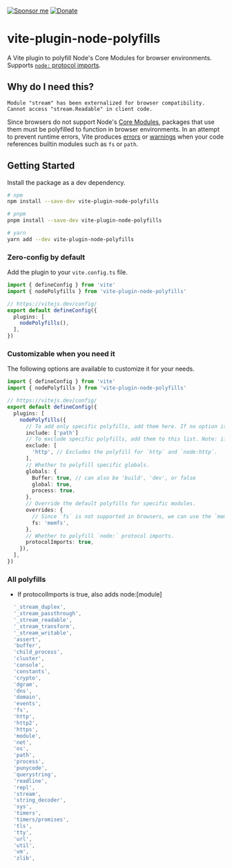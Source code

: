 [![Sponsor me](https://img.shields.io/badge/sponsor-DB61A2?style=for-the-badge&logo=GitHub-Sponsors&logoColor=white)](https://voracious.link/sponsor)
[![Donate](https://img.shields.io/badge/donate-FF5F5F?style=for-the-badge&logo=ko-fi&logoColor=white)](https://voracious.link/donate)

# vite-plugin-node-polyfills

A Vite plugin to polyfill Node's Core Modules for browser environments. Supports [`node:` protocol imports](https://nodejs.org/dist/latest-v16.x/docs/api/esm.html#node-imports).

## Why do I need this?

```
Module "stream" has been externalized for browser compatibility. Cannot access "stream.Readable" in client code.
```

Since browsers do not support Node's [Core Modules](https://nodejs.org/dist/latest-v16.x/docs/api/modules.html#core-modules), packages that use them must be polyfilled to function in browser environments. In an attempt to prevent runtime errors, Vite produces [errors](https://github.com/vitejs/vite/issues/9200) or [warnings](https://github.com/vitejs/vite/pull/9837) when your code references builtin modules such as `fs` or `path`.

## Getting Started

Install the package as a dev dependency.

```sh
# npm
npm install --save-dev vite-plugin-node-polyfills

# pnpm
pnpm install --save-dev vite-plugin-node-polyfills

# yarn
yarn add --dev vite-plugin-node-polyfills
```

### Zero-config by default

Add the plugin to your `vite.config.ts` file.

```ts
import { defineConfig } from 'vite'
import { nodePolyfills } from 'vite-plugin-node-polyfills'

// https://vitejs.dev/config/
export default defineConfig({
  plugins: [
    nodePolyfills(),
  ],
})
```

### Customizable when you need it

The following options are available to customize it for your needs.

```ts
import { defineConfig } from 'vite'
import { nodePolyfills } from 'vite-plugin-node-polyfills'

// https://vitejs.dev/config/
export default defineConfig({
  plugins: [
    nodePolyfills({
      // To add only specific polyfills, add them here. If no option is passed, adds all polyfills
      include: ['path']
      // To exclude specific polyfills, add them to this list. Note: if include is provided, this has no effect
      exclude: [
        'http', // Excludes the polyfill for `http` and `node:http`.
      ],
      // Whether to polyfill specific globals.
      globals: {
        Buffer: true, // can also be 'build', 'dev', or false
        global: true,
        process: true,
      },
      // Override the default polyfills for specific modules.
      overrides: {
        // Since `fs` is not supported in browsers, we can use the `memfs` package to polyfill it.
        fs: 'memfs',
      },
      // Whether to polyfill `node:` protocol imports.
      protocolImports: true,
    }),
  ],
})
```

### All polyfills

  - If protocolImports is true, also adds node:[module]
```js
  '_stream_duplex',
  '_stream_passthrough',
  '_stream_readable',
  '_stream_transform',
  '_stream_writable',
  'assert',
  'buffer',
  'child_process',
  'cluster',
  'console',
  'constants',
  'crypto',
  'dgram',
  'dns',
  'domain',
  'events',
  'fs',
  'http',
  'http2',
  'https',
  'module',
  'net',
  'os',
  'path',
  'process',
  'punycode',
  'querystring',
  'readline',
  'repl',
  'stream',
  'string_decoder',
  'sys',
  'timers',
  'timers/promises',
  'tls',
  'tty',
  'url',
  'util',
  'vm',
  'zlib',
```
